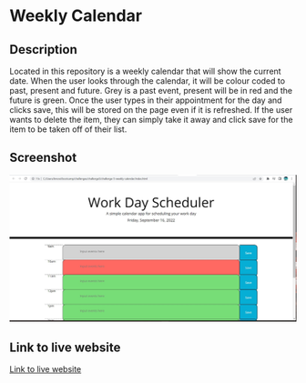 # Weekly Calendar

## Description

Located in this repository is a weekly calendar that will show the current date. When the user looks through the calendar, it will be colour coded to past, present and future. Grey is a past event, present will be in red and the future is green. 
Once the user types in their appointment for the day and clicks save, this will be stored on the page even if it is refreshed. If the user wants to delete the item, they can simply take it away and click save for the item to be taken off of their list. 

## Screenshot

![screenshot](assets\images\weekly-calendar.jpg)

## Link to live website

[Link to live website](https://kmcwilson.github.io/challenge-5-weekly-calendar/)